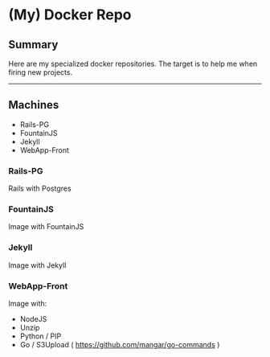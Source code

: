 # (My) Docker Repo

## Summary

Here are my specialized docker repositories.
The target is to help me when firing new projects.


- - -

## Machines

- Rails-PG
- FountainJS
- Jekyll
- WebApp-Front



### Rails-PG

Rails with Postgres

### FountainJS

Image with FountainJS


### Jekyll

Image with Jekyll


### WebApp-Front

Image with:

- NodeJS
- Unzip
- Python / PIP
- Go / S3Upload ( <https://github.com/mangar/go-commands> )





